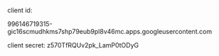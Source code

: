 client id:

996146719315-gic16scmudhkms7shp79eub9pl8v46mc.apps.googleusercontent.com

client secret:
z570TfRQUv2pk_LamP0tODyG